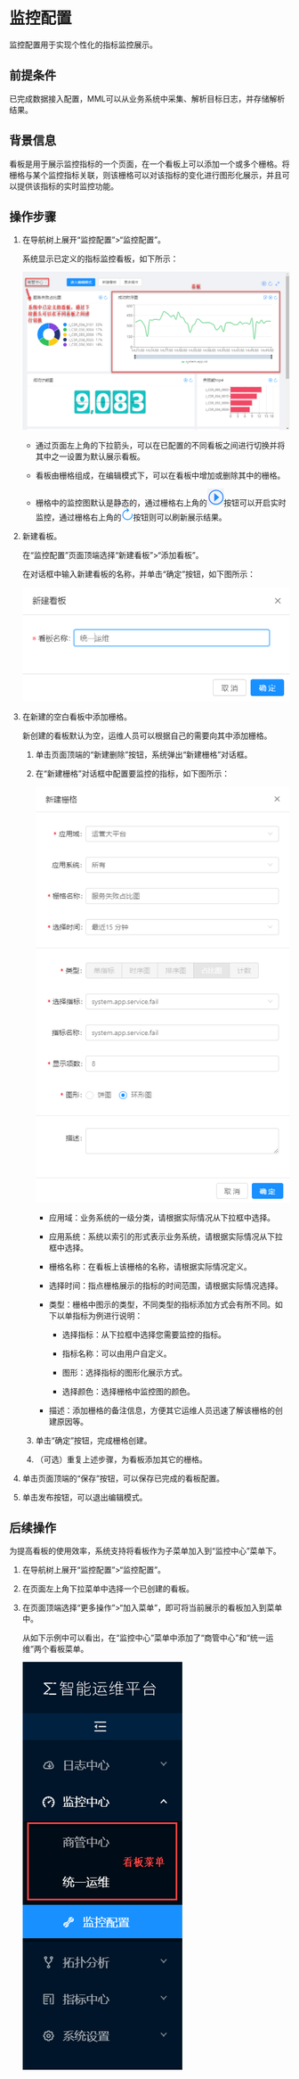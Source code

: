 # 监控配置

监控配置用于实现个性化的指标监控展示。

## 前提条件 

已完成数据接入配置，MML可以从业务系统中采集、解析目标日志，并存储解析结果。

## 背景信息

看板是用于展示监控指标的一个页面，在一个看板上可以添加一个或多个栅格。将栅格与某个监控指标关联，则该栅格可以对该指标的变化进行图形化展示，并且可以提供该指标的实时监控功能。


## 操作步骤

1. 在导航树上展开“监控配置”>“监控配置”。

   系统显示已定义的指标监控看板，如下所示：
   
   ![](../fig/3_01.png)
   
   * 通过页面左上角的下拉箭头，可以在已配置的不同看板之间进行切换并将其中之一设置为默认展示看板。
   
   * 看板由栅格组成，在编辑模式下，可以在看板中增加或删除其中的栅格。
   
   * 栅格中的监控图默认是静态的，通过栅格右上角的![](../fig/realtimequery.png)按钮可以开启实时监控，通过栅格右上角的![](../fig/refresh.png)按钮则可以刷新展示结果。

2. 新建看板。

   在“监控配置”页面顶端选择“新建看板”>“添加看板”。
   
   在对话框中输入新建看板的名称，并单击“确定”按钮，如下图所示：
      
   ![](../fig/3_02.png)
      
3. 在新建的空白看板中添加栅格。
   
   新创建的看板默认为空，运维人员可以根据自己的需要向其中添加栅格。
   
   1. 单击页面顶端的“新建删除”按钮，系统弹出“新建栅格”对话框。
   
   2. 在“新建栅格”对话框中配置要监控的指标，如下图所示：
   
      ![](../fig/3_03.png)
      
      * 应用域：业务系统的一级分类，请根据实际情况从下拉框中选择。
      
      * 应用系统：系统以索引的形式表示业务系统，请根据实际情况从下拉框中选择。
      
      * 栅格名称：在看板上该栅格的名称，请根据实际情况定义。
      
      * 选择时间：指点栅格展示的指标的时间范围，请根据实际情况选择。
      
      * 类型：栅格中图示的类型，不同类型的指标添加方式会有所不同。如下以单指标为例进行说明：
      
         - 选择指标：从下拉框中选择您需要监控的指标。
         
         - 指标名称：可以由用户自定义。
         
         - 图形：选择指标的图形化展示方式。
         
         - 选择颜色：选择栅格中监控图的颜色。
          
      * 描述：添加栅格的备注信息，方便其它运维人员迅速了解该栅格的创建原因等。 
      
   3. 单击“确定”按钮，完成栅格创建。
   
   4. （可选）重复上述步骤，为看板添加其它的栅格。
   
4. 单击页面顶端的“保存”按钮，可以保存已完成的看板配置。

5. 单击发布按钮，可以退出编辑模式。

## 后续操作

为提高看板的使用效率，系统支持将看板作为子菜单加入到“监控中心”菜单下。

1. 在导航树上展开“监控配置”>“监控配置”。

2. 在页面左上角下拉菜单中选择一个已创建的看板。

3. 在页面顶端选择“更多操作”>“加入菜单”，即可将当前展示的看板加入到菜单中。

   从如下示例中可以看出，在“监控中心”菜单中添加了“商管中心”和“统一运维”两个看板菜单。
   
   ![](../fig/3_04.png)

   


 


      
      
      

   
   
   
      
   
   
   
   

      



